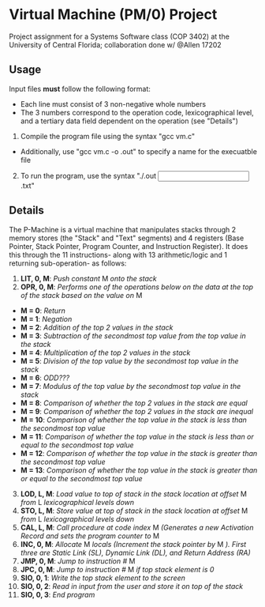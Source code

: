 # Virtual Machine (PM/0) Project
Project assignment for a Systems Software class (COP 3402) at the University of Central Florida; collaboration done w/ @Allen 17202

## Usage
Input files **must** follow the following format:
* Each line must consist of 3 non-negative whole numbers
* The 3 numbers correspond to the operation code, lexicographical level, and a tertiary data field dependent on the operation (see "Details")

1. Compile the program file using the syntax "gcc vm.c"
- Additionally, use "gcc vm.c -o <Custom Name>.out" to specify a name for the execuatble file
2. To run the program, use the syntax "./<Executable Name>.out <Input File Name>.txt"
  
## Details
The P-Machine is a virtual machine that manipulates stacks through 2 memory stores (the "Stack" and "Text" segments) and 4 registers (Base Pointer, Stack Pointer, Program Counter, and Instruction Register). It does this through the 11 instructions- along with 13 arithmetic/logic and 1 returning sub-operation- as follows:

1. **LIT, 0, M**: *Push constant* M *onto the stack*
2. **OPR, 0, M**: *Performs one of the operations below on the data at the top of the stack based on the value on* M
- **M = 0**: *Return*
- **M = 1**: *Negation*
- **M = 2**: *Addition of the top 2 values in the stack*
- **M = 3**: *Subtraction of the secondmost top value from the top value in the stack*
- **M = 4**: *Multiplication of the top 2 values in the stack*
- **M = 5**: *Division of the top value by the secondmost top value in the stack*
- **M = 6**: *ODD???*
- **M = 7**: *Modulus of the top value by the secondmost top value in the stack*
- **M = 8**: *Comparison of whether the top 2 values in the stack are equal*
- **M = 9**: *Comparison of whether the top 2 values in the stack are inequal*
- **M = 10**: *Comparison of whether the top value in the stack is less than the secondmost top value*
- **M = 11**: *Comparison of whether the top value in the stack is less than or equal to the secondmost top value*
- **M = 12**: *Comparison of whether the top value in the stack is greater than the secondmost top value*
- **M = 13**: *Comparison of whether the top value in the stack is greater than or equal to the secondmost top value*
3. **LOD, L, M**: *Load value to top of stack in the stack location at offset* M *from* L *lexicographical levels down*
4. **STO, L, M**: *Store value at top of stack in the stack location at offset* M *from* L *lexicographical levels down*
5. **CAL, L, M**: *Call procedure at code index* M *(Generates a new Activation Record and sets the program counter to* M
6. **INC, 0, M**: *Allocate* M *locals (Increment the stack pointer by* M *). First three are Static Link (SL), Dynamic Link (DL), and Return Address (RA)*
7. **JMP, 0, M**: *Jump to instruction #* M
8. **JPC, 0, M**: *Jump to instruction #* M *if top stack element is 0*
9. **SIO, 0, 1**: *Write the top stack element to the screen*
10. **SIO, 0, 2**: *Read in input from the user and store it on top of the stack*
11. **SIO, 0, 3**: *End program*
